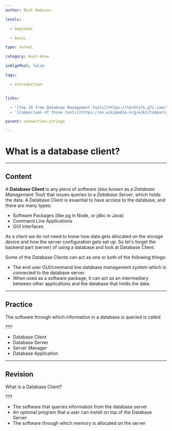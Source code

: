 ```yaml
---
author: Nick Daminov

levels:

  - beginner

  - basic

type: normal

category: must-know

inAlgoPool: false

tags:

  - introduction


links:

  - '[Top 10 free Database Management Tools](https://techtalk.gfi.com/top-10-free-database-tools-for-sys-admins/){website}'
  - '[Comparison of those tools](https://en.wikipedia.org/wiki/Comparison_of_database_tools){website}'

parent: connection-strings

---
```


# What is a database client?

---
## Content

A **Database Client** is any piece of software (also known as a *Database Management Tool*) that issues queries to a *Database Server*, which holds the data. A Database Client is essential to have access to the database, and there are many types:
 - Software Packages (like pg in Node, or jdbc in Java)
 - Command Line Applications
 - GUI Interfaces


As a client we do not need to know how data gets allocated on the storage device and how the server configuration gets set up. So let's forget the backend part (server) of using a database and look at Database Client.

Some of the Database Clients can act as one or both of the following things:
 - The end user GUI/command line database management system which is connected to the database server.
 - When used as a software package, it can act as an intermediary between other applications and the database that holds the data.

---
## Practice

The software through which information in a database is queried is called

???


* Database Client
* Database Server
* Server Manager
* Database Application

---
## Revision

What is a Database Client?

???


* The software that queries information from the database server
* An optional program that a user can install on top of the Database Server
* The software through which memory is allocated on the server

